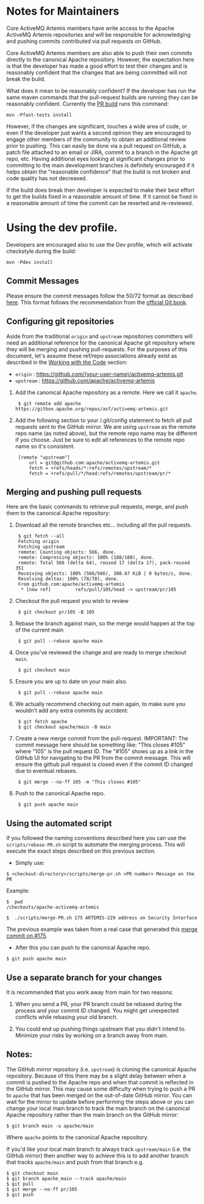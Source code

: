 # Notes for Maintainers

Core ActiveMQ Artemis members have write access to the Apache ActiveMQ Artemis repositories and will be responsible for
acknowledging and pushing commits contributed via pull requests on GitHub.

Core ActiveMQ Artemis members are also able to push their own commits directly to the canonical Apache repository.
However, the expectation here is that the developer has made a good effort to test their changes and is reasonably
confident that the changes that are being committed will not break the build.

What does it mean to be reasonably confident? If the developer has run the same maven commands that the pull-request
builds are running they can be reasonably confident. Currently the [PR build](https://builds.apache.org/job/ActiveMQ-Artemis-PR-Build/)
runs this command:

    mvn -Pfast-tests install

However, if the changes are significant, touches a wide area of code, or even if the developer just wants a second
opinion they are encouraged to engage other members of the community to obtain an additional review prior to pushing.
This can easily be done via a pull request on GitHub, a patch file attached to an email or JIRA, commit to a branch
in the Apache git repo, etc. Having additional eyes looking at significant changes prior to committing to the main
development branches is definitely encouraged if it helps obtain the "reasonable confidence" that the build is not
broken and code quality has not decreased.

If the build does break then developer is expected to make their best effort to get the builds fixed in a reasonable
amount of time. If it cannot be fixed in a reasonable amount of time the commit can be reverted and re-reviewed.

# Using the dev profile.

Developers are encouraged also to use the Dev profile, which will activate checkstyle during the build:

    mvn -Pdev install

## Commit Messages

Please ensure the commit messages follow the 50/72 format as described [here](code.md#commitMessageDetails). This
format follows the recommendation from the [official Git book](https://git-scm.com/book/en/v2/Distributed-Git-Contributing-to-a-Project).

## Configuring git repositories

Aside from the traditional `origin` and `upstream` repositories committers will need an additional reference for the
canonical Apache git repository where they will be merging and pushing pull-requests. For the purposes of this document,
let's assume these ref/repo associations already exist as described in the [Working with the Code](code.md) section:

- `origin` : https://github.com/(your-user-name)/activemq-artemis.git
- `upstream` : https://github.com/apache/activemq-artemis

1. Add the canonical Apache repository as a remote. Here we call it `apache`.

        $ git remote add apache https://gitbox.apache.org/repos/asf/activemq-artemis.git

1. Add the following section to your <artemis-repo>/.git/config statement to fetch all pull requests sent to the GitHub
   mirror.  We are using `upstream` as the remote repo name (as noted above), but the remote repo name may be different
   if you choose. Just be sure to edit all references to the remote repo name so it's consistent.

        [remote "upstream"]
            url = git@github.com:apache/activemq-artemis.git
            fetch = +refs/heads/*:refs/remotes/upstream/*
            fetch = +refs/pull/*/head:refs/remotes/upstream/pr/*

## Merging and pushing pull requests

Here are the basic commands to retrieve pull requests, merge, and push them to the canonical Apache repository:

1. Download all the remote branches etc... including all the pull requests.

        $ git fetch --all
        Fetching origin
        Fetching upstream
        remote: Counting objects: 566, done.
        remote: Compressing objects: 100% (188/188), done.
        remote: Total 566 (delta 64), reused 17 (delta 17), pack-reused 351
        Receiving objects: 100% (566/566), 300.67 KiB | 0 bytes/s, done.
        Resolving deltas: 100% (78/78), done.
        From github.com:apache/activemq-artemis
         * [new ref]         refs/pull/105/head -> upstream/pr/105

1. Checkout the pull request you wish to review

        $ git checkout pr/105 -B 105

1. Rebase the branch against main, so the merge would happen at the top of the current main

        $ git pull --rebase apache main

1. Once you've reviewed the change and are ready to merge checkout `main`.

        $ git checkout main

1. Ensure you are up to date on your main also.

        $ git pull --rebase apache main

1. We actually recommend checking out main again, to make sure you wouldn't add any extra commits by accident:

        $ git fetch apache
        $ git checkout apache/main -B main

1. Create a new merge commit from the pull-request. IMPORTANT: The commit message here should be something like: "This
   closes #105" where "105" is the pull request ID.  The "#105" shows up as a link in the GitHub UI for navigating to
   the PR from the commit message. This will ensure the github pull request is closed even if the commit ID changed due
   to eventual rebases.

        $ git merge --no-ff 105 -m "This closes #105"

1. Push to the canonical Apache repo.

        $ git push apache main

## Using the automated script

If you followed the naming conventions described here you can use the ```scripts/rebase-PR.sh``` script to automate
the merging process. This will execute the exact steps described on this previous section.

- Simply use:

```
$ <checkout-directory>/scripts/merge-pr.sh <PR number> Message on the PR
```

Example:

```
$  pwd
/checkouts/apache-activemq-artemis

$  ./scripts/merge-PR.sh 175 ARTEMIS-229 address on Security Interface
```

The previous example was taken from a real case that generated this [merge commit on #175](https://github.com/apache/activemq-artemis/commit/e85bb3ca4a75b0f1dfbe717ff90b34309e2de794).

- After this you can push to the canonical Apache repo.
```
$ git push apache main
```


## Use a separate branch for your changes

It is recommended that you work away from main for two reasons:

1. When you send a PR, your PR branch could be rebased during the process and your commit ID changed. You might
   get unexpected conflicts while rebasing your old branch.

1. You could end up pushing things upstream that you didn't intend to. Minimize your risks by working on a branch
   away from main.


## Notes:

The GitHub mirror repository (i.e. `upstream`) is cloning the canonical Apache repository.  Because of this there may be
a slight delay between when a commit is pushed to the Apache repo and when that commit is reflected in the GitHub mirror.
This may cause some difficulty when trying to push a PR to `apache` that has been merged on the out-of-date GitHub mirror.
You can wait for the mirror to update before performing the steps above or you can change your local main branch to
track the main branch on the canonical Apache repository rather than the main branch on the GitHub mirror:

    $ git branch main -u apache/main

Where `apache` points to the canonical Apache repository.

If you'd like your local main branch to always track `upstream/main` (i.e. the GitHub mirror) then another way to
achieve this is to add another branch that tracks `apache/main` and push from that branch e.g.

    $ git checkout main
    $ git branch apache_main --track apache/main
    $ git pull
    $ git merge --no-ff pr/105
    $ git push
